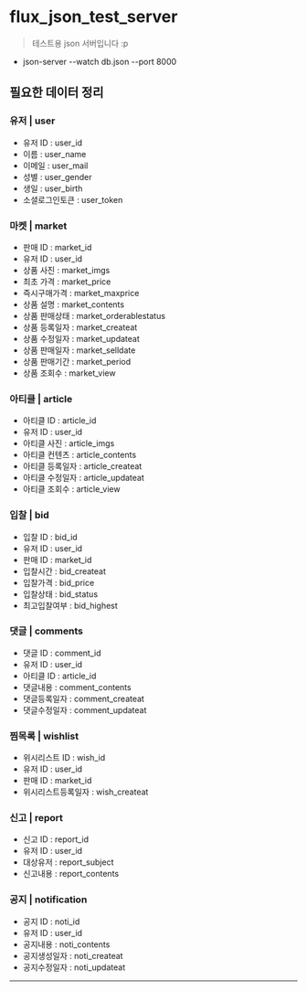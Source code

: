 # flux_json_test_server

> 테스트용 json 서버입니다 :p

- json-server --watch db.json --port 8000

## 필요한 데이터 정리

### 유저 | user

- 유저 ID : user_id
- 이름 : user_name
- 이메일 : user_mail
- 성별 : user_gender
- 생일 : user_birth
- 소셜로그인토큰 : user_token

### 마켓 | market

- 판매 ID : market_id
- 유저 ID : user_id
- 상품 사진 : market_imgs
- 최초 가격 : market_price
- 즉시구매가격 : market_maxprice
- 상품 설명 : market_contents
- 상품 판매상태 : market_orderablestatus
- 상품 등록일자 : market_createat
- 상품 수정일자 : market_updateat
- 상품 판매일자 : market_selldate
- 상품 판매기간 : market_period
- 상품 조회수 : market_view

### 아티클 | article

- 아티클 ID : article_id
- 유저 ID : user_id
- 아티클 사진 : article_imgs
- 아티클 컨텐츠 : article_contents
- 아티클 등록일자 : article_createat
- 아티클 수정일자 : article_updateat
- 아티클 조회수 : article_view

### 입찰 | bid

- 입찰 ID : bid_id
- 유저 ID : user_id
- 판매 ID : market_id
- 입찰시간 : bid_createat
- 입찰가격 : bid_price
- 입찰상태 : bid_status
- 최고입찰여부 : bid_highest

### 댓글 | comments

- 댓글 ID : comment_id
- 유저 ID : user_id
- 아티클 ID : article_id
- 댓글내용 : comment_contents
- 댓글등록일자 : comment_createat
- 댓글수정일자 : comment_updateat

### 찜목록 | wishlist

- 위시리스트 ID : wish_id
- 유저 ID : user_id
- 판매 ID : market_id
- 위시리스트등록일자 : wish_createat

### 신고 | report

- 신고 ID : report_id
- 유저 ID : user_id
- 대상유저 : report_subject
- 신고내용 : report_contents

### 공지 | notification

- 공지 ID : noti_id
- 유저 ID : user_id
- 공지내용 : noti_contents
- 공지생성일자 : noti_createat
- 공지수정일자 : noti_updateat

---
